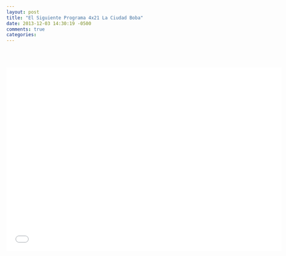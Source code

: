 ```yaml
---
layout: post
title: "El Siguiente Programa 4x21 La Ciudad Boba"
date: 2013-12-03 14:30:19 -0500
comments: true
categories: 
---
```

<div align="center">

<br></br>
<iframe width="720" height="480" src="//www.youtube.com/embed/_RKJYnJMJMs" frameborder="0" allowfullscreen></iframe>
</div>
